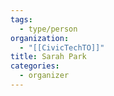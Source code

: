 ```yaml
---
tags:
  - type/person
organization:
  - "[[CivicTechTO]]"
title: Sarah Park
categories:
  - organizer
---
```

